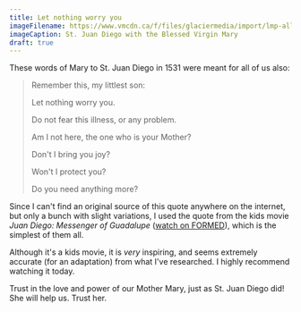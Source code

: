 ```yaml
---
title: Let nothing worry you
imageFilename: https://www.vmcdn.ca/f/files/glaciermedia/import/lmp-all/1314761-john-paul-ii-pope-canonization-of-juan-diego.jpg;w=960
imageCaption: St. Juan Diego with the Blessed Virgin Mary
draft: true
---
```


These words of Mary to St. Juan Diego in 1531 were meant for all of us also:

> Remember this, my littlest son:
>
> Let nothing worry you.
>
> Do not fear this illness, or any problem.
>
> Am I not here, the one who is your Mother?
>
> Don't I bring you joy?
>
> Won't I protect you?
>
> Do you need anything more?

Since I can't find an original source of this quote anywhere on the internet, but only a bunch with slight variations, I used the quote from the kids movie *Juan Diego: Messenger of Guadalupe* ([watch on FORMED](https://watch.formed.org/the-saints-and-heroes-collection/season:1/videos/juan-diego-messenger-of-guadalupe)), which is the simplest of them all.

Although it's a kids movie, it is *very* inspiring, and seems extremely accurate (for an adaptation) from what I've researched. I highly recommend watching it today.

Trust in the love and power of our Mother Mary, just as St. Juan Diego did! She will help us. Trust her.

